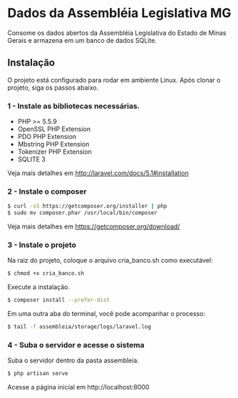 # Dados da Assembléia Legislativa MG 

Consome os dados abertos da Assembléia Legislativa do Estado de Minas
Gerais e armazena em um banco de dados SQLite.

## Instalação

O projeto está configurado para rodar em ambiente Linux. Após clonar o projeto, siga os passos abaixo.

### 1 - Instale as bibliotecas necessárias. 

- PHP >= 5.5.9
- OpenSSL PHP Extension
- PDO PHP Extension
- Mbstring PHP Extension
- Tokenizer PHP Extension
- SQLITE 3

Veja mais detalhes em http://laravel.com/docs/5.1#installation

### 2 - Instale o composer

```sh
$ curl -sS https://getcomposer.org/installer | php
$ sudo mv composer.phar /usr/local/bin/composer
```
Veja mais detalhes em https://getcomposer.org/download/


### 3 - Instale o projeto

Na raiz do projeto, coloque o arquivo cria_banco.sh como executável:

```sh
$ chmod +x cria_banco.sh
```

Execute a instalação.

```sh
$ composer install --prefer-dist
```

Em uma outra aba do terminal, você pode acompanhar o processo:
```sh
$ tail -f assembleia/storage/logs/laravel.log
``` 

### 4 - Suba o servidor e acesse o sistema

Suba o servidor dentro da pasta assembleia.

```sh
$ php artisan serve
```
Acesse a página inicial em http://localhost:8000
